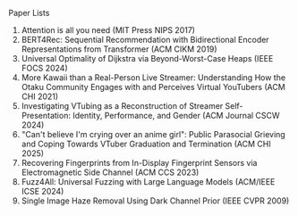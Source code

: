 
Paper Lists
1.	Attention is all you need (MIT Press NIPS 2017)
2.	BERT4Rec: Sequential Recommendation with Bidirectional Encoder Representations from Transformer (ACM CIKM 2019)
3.	Universal Optimality of Dijkstra via Beyond-Worst-Case Heaps (IEEE FOCS 2024)
4.	More Kawaii than a Real-Person Live Streamer: Understanding How the Otaku Community Engages with and Perceives Virtual YouTubers (ACM CHI 2021)
5.	Investigating VTubing as a Reconstruction of Streamer Self-Presentation: Identity, Performance, and Gender (ACM Journal CSCW 2024)
6.	"Can't believe I'm crying over an anime girl": Public Parasocial Grieving and Coping Towards VTuber Graduation and Termination (ACM CHI 2025)
7.	Recovering Fingerprints from In-Display Fingerprint Sensors via Electromagnetic Side Channel (ACM CCS 2023)
8.	Fuzz4All: Universal Fuzzing with Large Language Models (ACM/IEEE ICSE 2024)
9.	Single Image Haze Removal Using Dark Channel Prior (IEEE CVPR 2009)

